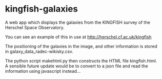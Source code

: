 kingfish-galaxies
=================

A web app which displays the galaxies from the KINGFISH survey of the Herschel Space Observatory.

You can see an example of this in use at http://herschel.cf.ac.uk/kingfish

The positioning of the galaxies in the image, and other information is stored in galaxy_data_radec-wikisky.csv.

The python script makehtml.py then constructs the HTML file kingfish.html. A sensible future update would be to convert to a json file and read the information using javascript instead...

